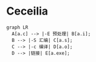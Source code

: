 # Ceceilia

```mermaid
graph LR
  A[a.c] --> |-E 预处理| B[a.i];
  B --> |-S 汇编| C[a.s];
  C --> |-c 编译| D[a.o];
  D --> |链接| E[a.exe];
```
